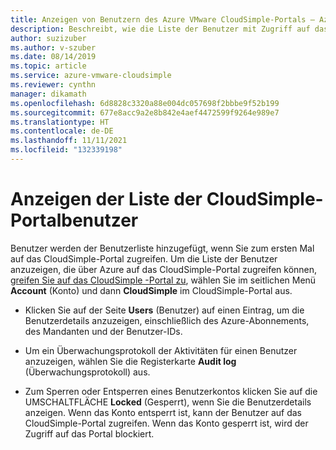 ```yaml
---
title: Anzeigen von Benutzern des Azure VMware CloudSimple-Portals – Azure VMware Solution by CloudSimple
description: Beschreibt, wie die Liste der Benutzer mit Zugriff auf das CloudSimple-Portal über das Azure-Portal angezeigt wird.
author: suzizuber
ms.author: v-szuber
ms.date: 08/14/2019
ms.topic: article
ms.service: azure-vmware-cloudsimple
ms.reviewer: cynthn
manager: dikamath
ms.openlocfilehash: 6d8828c3320a88e004dc057698f2bbbe9f52b199
ms.sourcegitcommit: 677e8acc9a2e8b842e4aef4472599f9264e989e7
ms.translationtype: HT
ms.contentlocale: de-DE
ms.lasthandoff: 11/11/2021
ms.locfileid: "132339198"
---
```

# <a name="view-the-list-of-cloudsimple-portal-users"></a>Anzeigen der Liste der CloudSimple-Portalbenutzer

Benutzer werden der Benutzerliste hinzugefügt, wenn Sie zum ersten Mal auf das CloudSimple-Portal zugreifen. Um die Liste der Benutzer anzuzeigen, die über Azure auf das CloudSimple-Portal zugreifen können, [greifen Sie auf das CloudSimple -Portal zu](access-cloudsimple-portal.md), wählen Sie im seitlichen Menü **Account** (Konto) und dann **CloudSimple** im CloudSimple-Portal aus.

* Klicken Sie auf der Seite **Users** (Benutzer) auf einen Eintrag, um die Benutzerdetails anzuzeigen, einschließlich des Azure-Abonnements, des Mandanten und der Benutzer-IDs.

* Um ein Überwachungsprotokoll der Aktivitäten für einen Benutzer anzuzeigen, wählen Sie die Registerkarte **Audit log** (Überwachungsprotokoll) aus.
* Zum Sperren oder Entsperren eines Benutzerkontos klicken Sie auf die UMSCHALTFLÄCHE **Locked** (Gesperrt), wenn Sie die Benutzerdetails anzeigen. Wenn das Konto entsperrt ist, kann der Benutzer auf das CloudSimple-Portal zugreifen. Wenn das Konto gesperrt ist, wird der Zugriff auf das Portal blockiert.
